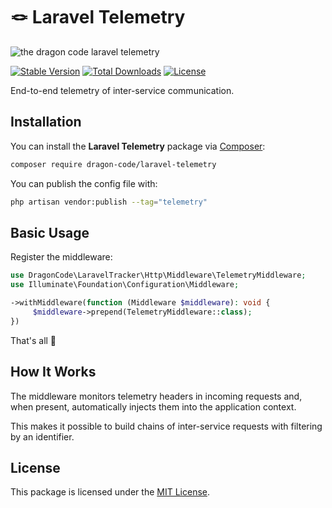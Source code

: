 # 🪢 Laravel Telemetry

![the dragon code laravel telemetry](https://preview.dragon-code.pro/the%20dragon%20code/telemetry.svg?brand=laravel&mode=auto)

[![Stable Version][badge_stable]][link_packagist]
[![Total Downloads][badge_downloads]][link_packagist]
[![License][badge_license]][link_license]

End-to-end telemetry of inter-service communication.

## Installation

You can install the **Laravel Telemetry** package via [Composer](https://getcomposer.org):

```Bash
composer require dragon-code/laravel-telemetry
```

You can publish the config file with:

```bash
php artisan vendor:publish --tag="telemetry"
```

## Basic Usage

Register the middleware:

```php
use DragonCode\LaravelTracker\Http\Middleware\TelemetryMiddleware;
use Illuminate\Foundation\Configuration\Middleware;

->withMiddleware(function (Middleware $middleware): void {
     $middleware->prepend(TelemetryMiddleware::class);
})
```

That's all 🙂

## How It Works

The middleware monitors telemetry headers in incoming requests and, when present,
automatically injects them into the application context.

This makes it possible to build chains of inter-service requests with filtering by an identifier.

## License

This package is licensed under the [MIT License](LICENSE).


[badge_downloads]:      https://img.shields.io/packagist/dt/dragon-code/laravel-telemetry.svg?style=flat-square

[badge_license]:        https://img.shields.io/packagist/l/dragon-code/laravel-telemetry.svg?style=flat-square

[badge_stable]:         https://img.shields.io/github/v/release/TheDragonCode/laravel-telemetry?label=packagist&style=flat-square

[link_license]:         LICENSE

[link_packagist]:       https://packagist.org/packages/dragon-code/laravel-telemetry
